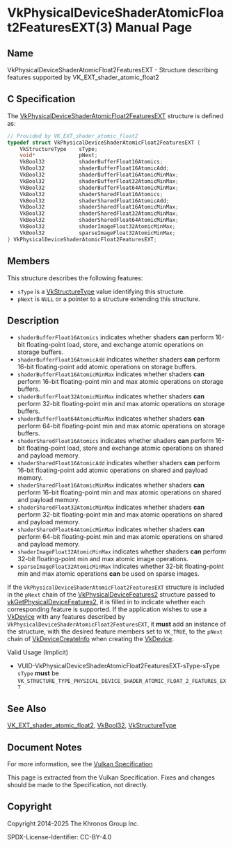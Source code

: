 # VkPhysicalDeviceShaderAtomicFloat2FeaturesEXT(3) Manual Page

## Name

VkPhysicalDeviceShaderAtomicFloat2FeaturesEXT - Structure describing features supported by VK\_EXT\_shader\_atomic\_float2



## [](#_c_specification)C Specification

The [VkPhysicalDeviceShaderAtomicFloat2FeaturesEXT](https://registry.khronos.org/vulkan/specs/latest/man/html/VkPhysicalDeviceShaderAtomicFloat2FeaturesEXT.html) structure is defined as:

```c++
// Provided by VK_EXT_shader_atomic_float2
typedef struct VkPhysicalDeviceShaderAtomicFloat2FeaturesEXT {
    VkStructureType    sType;
    void*              pNext;
    VkBool32           shaderBufferFloat16Atomics;
    VkBool32           shaderBufferFloat16AtomicAdd;
    VkBool32           shaderBufferFloat16AtomicMinMax;
    VkBool32           shaderBufferFloat32AtomicMinMax;
    VkBool32           shaderBufferFloat64AtomicMinMax;
    VkBool32           shaderSharedFloat16Atomics;
    VkBool32           shaderSharedFloat16AtomicAdd;
    VkBool32           shaderSharedFloat16AtomicMinMax;
    VkBool32           shaderSharedFloat32AtomicMinMax;
    VkBool32           shaderSharedFloat64AtomicMinMax;
    VkBool32           shaderImageFloat32AtomicMinMax;
    VkBool32           sparseImageFloat32AtomicMinMax;
} VkPhysicalDeviceShaderAtomicFloat2FeaturesEXT;
```

## [](#_members)Members

This structure describes the following features:

- `sType` is a [VkStructureType](https://registry.khronos.org/vulkan/specs/latest/man/html/VkStructureType.html) value identifying this structure.
- `pNext` is `NULL` or a pointer to a structure extending this structure.

## [](#_description)Description

- []()`shaderBufferFloat16Atomics` indicates whether shaders **can** perform 16-bit floating-point load, store, and exchange atomic operations on storage buffers.
- []()`shaderBufferFloat16AtomicAdd` indicates whether shaders **can** perform 16-bit floating-point add atomic operations on storage buffers.
- []()`shaderBufferFloat16AtomicMinMax` indicates whether shaders **can** perform 16-bit floating-point min and max atomic operations on storage buffers.
- []()`shaderBufferFloat32AtomicMinMax` indicates whether shaders **can** perform 32-bit floating-point min and max atomic operations on storage buffers.
- []()`shaderBufferFloat64AtomicMinMax` indicates whether shaders **can** perform 64-bit floating-point min and max atomic operations on storage buffers.
- []()`shaderSharedFloat16Atomics` indicates whether shaders **can** perform 16-bit floating-point load, store and exchange atomic operations on shared and payload memory.
- []()`shaderSharedFloat16AtomicAdd` indicates whether shaders **can** perform 16-bit floating-point add atomic operations on shared and payload memory.
- []()`shaderSharedFloat16AtomicMinMax` indicates whether shaders **can** perform 16-bit floating-point min and max atomic operations on shared and payload memory.
- []()`shaderSharedFloat32AtomicMinMax` indicates whether shaders **can** perform 32-bit floating-point min and max atomic operations on shared and payload memory.
- []()`shaderSharedFloat64AtomicMinMax` indicates whether shaders **can** perform 64-bit floating-point min and max atomic operations on shared and payload memory.
- []()`shaderImageFloat32AtomicMinMax` indicates whether shaders **can** perform 32-bit floating-point min and max atomic image operations.
- []()`sparseImageFloat32AtomicMinMax` indicates whether 32-bit floating-point min and max atomic operations **can** be used on sparse images.

If the `VkPhysicalDeviceShaderAtomicFloat2FeaturesEXT` structure is included in the `pNext` chain of the [VkPhysicalDeviceFeatures2](https://registry.khronos.org/vulkan/specs/latest/man/html/VkPhysicalDeviceFeatures2.html) structure passed to [vkGetPhysicalDeviceFeatures2](https://registry.khronos.org/vulkan/specs/latest/man/html/vkGetPhysicalDeviceFeatures2.html), it is filled in to indicate whether each corresponding feature is supported. If the application wishes to use a [VkDevice](https://registry.khronos.org/vulkan/specs/latest/man/html/VkDevice.html) with any features described by `VkPhysicalDeviceShaderAtomicFloat2FeaturesEXT`, it **must** add an instance of the structure, with the desired feature members set to `VK_TRUE`, to the `pNext` chain of [VkDeviceCreateInfo](https://registry.khronos.org/vulkan/specs/latest/man/html/VkDeviceCreateInfo.html) when creating the [VkDevice](https://registry.khronos.org/vulkan/specs/latest/man/html/VkDevice.html).

Valid Usage (Implicit)

- [](#VUID-VkPhysicalDeviceShaderAtomicFloat2FeaturesEXT-sType-sType)VUID-VkPhysicalDeviceShaderAtomicFloat2FeaturesEXT-sType-sType  
  `sType` **must** be `VK_STRUCTURE_TYPE_PHYSICAL_DEVICE_SHADER_ATOMIC_FLOAT_2_FEATURES_EXT`

## [](#_see_also)See Also

[VK\_EXT\_shader\_atomic\_float2](https://registry.khronos.org/vulkan/specs/latest/man/html/VK_EXT_shader_atomic_float2.html), [VkBool32](https://registry.khronos.org/vulkan/specs/latest/man/html/VkBool32.html), [VkStructureType](https://registry.khronos.org/vulkan/specs/latest/man/html/VkStructureType.html)

## [](#_document_notes)Document Notes

For more information, see the [Vulkan Specification](https://registry.khronos.org/vulkan/specs/latest/html/vkspec.html#VkPhysicalDeviceShaderAtomicFloat2FeaturesEXT)

This page is extracted from the Vulkan Specification. Fixes and changes should be made to the Specification, not directly.

## [](#_copyright)Copyright

Copyright 2014-2025 The Khronos Group Inc.

SPDX-License-Identifier: CC-BY-4.0